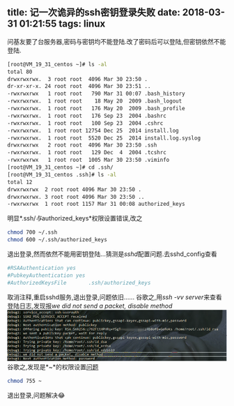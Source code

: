 title: 记一次诡异的ssh密钥登录失败
date: 2018-03-31 01:21:55
tags: linux
---
问基友要了台服务器,密码与密钥均不能登陆.改了密码后可以登陆,但密钥依然不能登陆.

```bash
[root@VM_19_31_centos ~]# ls -al                               
total 80                                                       
drwxrwxrwx.  3 root root  4096 Mar 30 23:50 .                  
dr-xr-xr-x. 24 root root  4096 Mar 30 23:51 ..
-rwxrwxrwx   1 root root   790 Mar 31 00:07 .bash_history      
-rwxrwxrwx.  1 root root    18 May 20  2009 .bash_logout       
-rwxrwxrwx.  1 root root   176 May 20  2009 .bash_profile      
-rwxrwxrwx.  1 root root   176 Sep 23  2004 .bashrc            
-rwxrwxrwx.  1 root root   100 Sep 23  2004 .cshrc             
-rwxrwxrwx.  1 root root 12754 Dec 25  2014 install.log        
-rwxrwxrwx.  1 root root  5520 Dec 25  2014 install.log.syslog      
drwxrwxrwx   2 root root  4096 Mar 30 23:50 .ssh               
-rwxrwxrwx.  1 root root   129 Dec  4  2004 .tcshrc            
-rwxrwxrwx   1 root root  1005 Mar 30 23:50 .viminfo           
[root@VM_19_31_centos ~]# cd .ssh/
[root@VM_19_31_centos .ssh]# ls -al                            
total 12                                                       
drwxrwxrwx  2 root root 4096 Mar 30 23:50 .                    
drwxrwxrwx. 3 root root 4096 Mar 30 23:50 ..                   
-rwxrwxrwx  1 root root 1157 Mar 31 00:08 authorized_keys      
```
  
明显*.ssh/*与*authorized_keys*权限设置错误,改之

```bash
chmod 700 ~/.ssh
chmod 600 ~/.ssh/authorized_keys
```

退出登录,然而依然不能用密钥登陆...猜测是*sshd*配置问题.去sshd_config查看

```bash
#RSAAuthentication yes
#PubkeyAuthentication yes
#AuthorizedKeysFile       .ssh/authorized_keys
```

取消注释,重启sshd服务,退出登录,问题依旧......
谷歌之,用*ssh -vv server*来查看登陆日志,发现报*we did not send a packet, disable method*
![we did not send a packet, disable method](/uploads/2018-03-31_1.png)
谷歌之,发现是*~*的权限设置[问题](https://unix.stackexchange.com/questions/205842/unable-to-login-with-ssh-rsa-key)

```bash
chmod 755 ~
```

退出登录,问题解决😂
